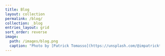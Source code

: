 ```yaml
---
title: Blog
layout: collection
permalink: /blog/
collection: _blog
entries_layout: grid
sort_order: reverse
image:
  path: /images/blog.png
  caption: "Photo by [Patrick Tomasso](https://unsplash.com/@impatrickt?utm_source=unsplash&utm_medium=referral&utm_content=creditCopyText) on [Unsplash](https://unsplash.com/s/photos/blog?utm_source=unsplash&utm_medium=referral&utm_content=creditCopyText)"
---
```

